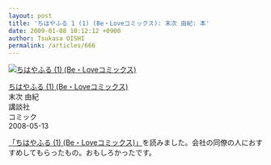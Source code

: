 ```yaml
---
layout: post
title: 'ちはやふる 1 (1) (Be・Loveコミックス): 末次 由紀: 本'
date: 2009-01-08 10:12:12 +0900
author: Tsukasa OISHI
permalink: /articles/666
---
```



 [![ちはやふる (1) (Be・Loveコミックス)](https://images-na.ssl-images-amazon.com/images/I/518A-KzlK7L._SL160_.jpg "ちはやふる (1) (Be・Loveコミックス)")](http://www.amazon.co.jp/%E3%81%A1%E3%81%AF%E3%82%84%E3%81%B5%E3%82%8B-1-Be%E3%83%BBLove%E3%82%B3%E3%83%9F%E3%83%83%E3%82%AF%E3%82%B9-%E6%9C%AB%E6%AC%A1-%E7%94%B1%E7%B4%80/dp/4063192393%3FSubscriptionId%3DAKIAIKJECTBTL3JTYTKA%26tag%3Dkaeruspoon-22%26linkCode%3Dxm2%26camp%3D2025%26creative%3D165953%26creativeASIN%3D4063192393)  

 [ちはやふる (1) (Be・Loveコミックス)](http://www.amazon.co.jp/%E3%81%A1%E3%81%AF%E3%82%84%E3%81%B5%E3%82%8B-1-Be%E3%83%BBLove%E3%82%B3%E3%83%9F%E3%83%83%E3%82%AF%E3%82%B9-%E6%9C%AB%E6%AC%A1-%E7%94%B1%E7%B4%80/dp/4063192393%3FSubscriptionId%3DAKIAIKJECTBTL3JTYTKA%26tag%3Dkaeruspoon-22%26linkCode%3Dxm2%26camp%3D2025%26creative%3D165953%26creativeASIN%3D4063192393)  
末次 由紀  
講談社  
コミック  
2008-05-13  

 [「ちはやふる (1) (Be・Loveコミックス)」](http://www.amazon.co.jp/%E3%81%A1%E3%81%AF%E3%82%84%E3%81%B5%E3%82%8B-1-Be%E3%83%BBLove%E3%82%B3%E3%83%9F%E3%83%83%E3%82%AF%E3%82%B9-%E6%9C%AB%E6%AC%A1-%E7%94%B1%E7%B4%80/dp/4063192393%3FSubscriptionId%3DAKIAIKJECTBTL3JTYTKA%26tag%3Dkaeruspoon-22%26linkCode%3Dxm2%26camp%3D2025%26creative%3D165953%26creativeASIN%3D4063192393)を読みました。会社の同僚の人におすすめしてもらったもの。おもしろかったです。  
